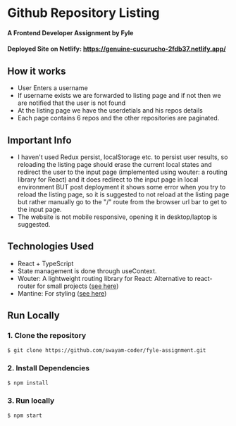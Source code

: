 # Github Repository Listing
#### A Frontend Developer Assignment by Fyle
#### Deployed Site on Netlify: https://genuine-cucurucho-2fdb37.netlify.app/

## How it works
* User Enters a username 
* If username exists we are forwarded to listing page and if not then we are notified that the user is not found
* At the listing page we have the userdetials and his repos details 
* Each page contains 6 repos and the other repositories are paginated.

## Important Info
* I haven't used Redux persist, localStorage etc. to persist user results, so reloading the listing page should erase the current local states and redirect the user to the input page (implemented using wouter: a routing library for React) and it does redirect to the input page in local environment BUT post deployment it shows some error when you try to reload the listing page, so it is suggested to not reload at the listing page but rather manually go to the "/" route from the browser url bar to get to the input page. 
* The website is not mobile responsive, opening it in desktop/laptop is suggested.

## Technologies Used
* React + TypeScript
* State management is done through useContext.
* Wouter: A lightweight routing library for React: Alternative to react-router for small projects ([see here](https://bundlephobia.com/package/wouter@2.8.0-alpha.2))
* Mantine: For styling ([see here](https://mantine.dev/))

## Run Locally
### 1. Clone the repository
```sh
$ git clone https://github.com/swayam-coder/fyle-assignment.git
```

### 2. Install Dependencies
```sh
$ npm install 
```

### 3. Run locally
```sh
$ npm start 
```
